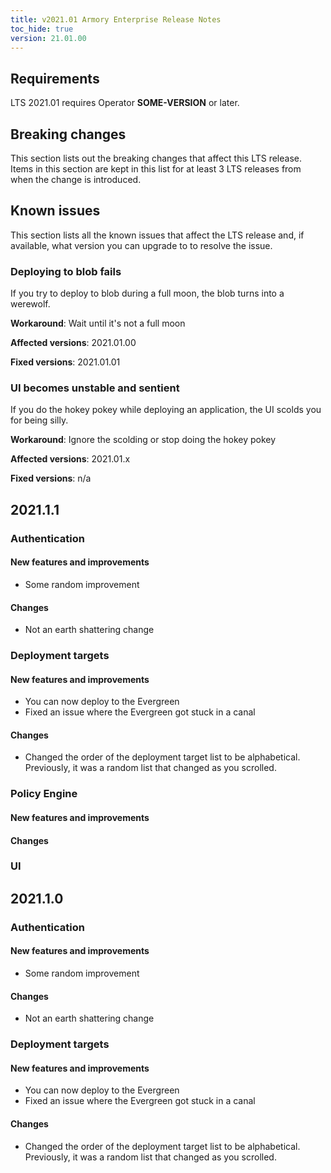 ```yaml
---
title: v2021.01 Armory Enterprise Release Notes
toc_hide: true
version: 21.01.00
---
```


## Requirements

LTS 2021.01 requires Operator **SOME-VERSION** or later.


## Breaking changes

This section lists out the breaking changes that affect this LTS release. Items in this section are kept in this list for at least 3 LTS releases from when the change is introduced.

## Known issues

This section lists all the known issues that affect the LTS release and, if available, what version you can upgrade to to resolve the issue.

<!--each known issue should be its own H3-->

### Deploying to blob fails

If you try to deploy to blob during a full moon, the blob turns into a werewolf.

**Workaround**: Wait until it's not a full moon 

**Affected versions**: 2021.01.00

**Fixed versions**: 2021.01.01

### UI becomes unstable and sentient

If you do the hokey pokey while deploying an application, the UI scolds you for being silly.

**Workaround**: Ignore the scolding or stop doing the hokey pokey

**Affected versions**: 2021.01.x

**Fixed versions**: n/a

<!-- Each patch release will have its own h2 for features-->

## 2021.1.1

### Authentication

#### New features and improvements

- Some random improvement

#### Changes

- Not an earth shattering change

### Deployment targets

#### New features and improvements

- You can now deploy to the Evergreen
- Fixed an issue where the Evergreen got stuck in a canal

#### Changes

- Changed the order of the deployment target list to be alphabetical. Previously, it was a random list that changed as you scrolled.

### Policy Engine

#### New features and improvements

#### Changes

### UI

## 2021.1.0

### Authentication

#### New features and improvements

- Some random improvement

#### Changes

- Not an earth shattering change

### Deployment targets

#### New features and improvements

- You can now deploy to the Evergreen
- Fixed an issue where the Evergreen got stuck in a canal

#### Changes

- Changed the order of the deployment target list to be alphabetical. Previously, it was a random list that changed as you scrolled.

